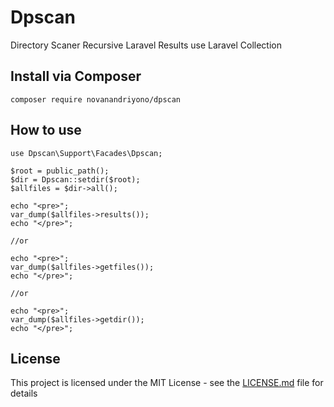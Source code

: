 # Dpscan
Directory Scaner Recursive Laravel
Results use Laravel Collection

## Install via Composer

```
composer require novanandriyono/dpscan
```

## How to use

```
use Dpscan\Support\Facades\Dpscan;

$root = public_path();
$dir = Dpscan::setdir($root);
$allfiles = $dir->all();

echo "<pre>";
var_dump($allfiles->results());
echo "</pre>";

//or

echo "<pre>";
var_dump($allfiles->getfiles());
echo "</pre>";

//or

echo "<pre>";
var_dump($allfiles->getdir());
echo "</pre>";

```
## License

This project is licensed under the MIT License - see the [LICENSE.md](LICENSE.md) file for details